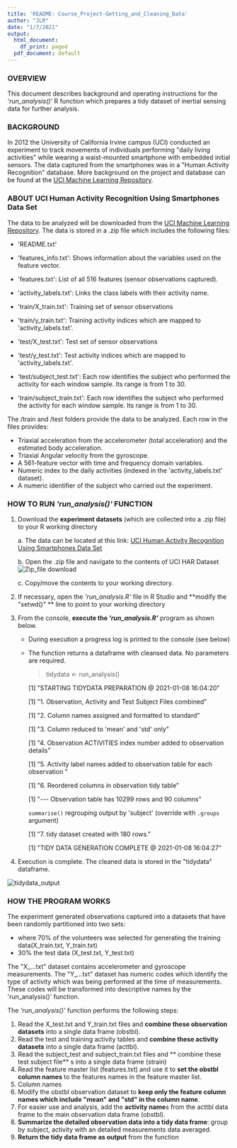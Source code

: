 ```yaml
---
title: 'README: Course_Project-Getting_and_Cleaning_Data'
author: "JLR"
date: "1/7/2021"
output:
  html_document:
    df_print: paged
  pdf_document: default
---
```


### OVERVIEW
This document describes background and operating instructions for the _'run_analysis()'_ R function which prepares a tidy dataset of inertial sensing data for further analysis. 

### BACKGROUND
In 2012 the University of California Irvine campus (UCI) conducted an experiment to track movements of individuals performing "daily living activities" while wearing a waist-mounted smartphone with embedded initial sensors.  The data captured from the smartphones was in a "Human Activity Recognition" database. More background on the project and database can be found at the [UCI Machine Learning Repository](http://archive.ics.uci.edu/ml/datasets/Human+Activity+Recognition+Using+Smartphones).

###  ABOUT UCI Human Activity Recognition Using Smartphones Data Set
The data to be analyzed will be downloaded from the [UCI Machine Learning Repository](http://archive.ics.uci.edu/ml/datasets/Human+Activity+Recognition+Using+Smartphones).  The data is stored in a .zip file which includes the following files:

- 'README.txt'

- 'features_info.txt': Shows information about the variables used on the feature vector.

- 'features.txt': List of all 516 features (sensor observations captured).

- 'activity_labels.txt': Links the class labels with their activity name.

- 'train/X_train.txt': Training set of sensor observations

- 'train/y_train.txt': Training activity indices which are mapped to 'activity_labels.txt'.

- 'test/X_test.txt': Test set of sensor observations

- 'test/y_test.txt': Test activity indices which are mapped to 'activity_labels.txt'.

- 'test/subject_test.txt': Each row identifies the subject who performed the activity for each window sample. Its range is from 1 to 30. 

- 'train/subject_train.txt': Each row identifies the subject who performed the activity for each window sample. Its range is from 1 to 30. 

The /train and /test folders provide the data to be analyzed.  Each row in the files provides:

- Triaxial acceleration from the accelerometer (total acceleration) and the estimated body acceleration.
- Triaxial Angular velocity from the gyroscope. 
- A 561-feature vector with time and frequency domain variables. 
- Numeric index to the daily activities (indexed in the 'activity_labels.txt' dataset). 
- A numeric identifier of the subject who carried out the experiment.

### HOW TO RUN _'run_analysis()'_ FUNCTION


1. Download the **experiment datasets** (which are collected into a .zip file) to your R working directory

   a. The data can be located at this link: [UCI Human Activity Recognition Using Smartphones Data Set](https://d396qusza40orc.cloudfront.net/getdata%2Fprojectfiles%2FUCI%20HAR%20Dataset.zip)
        
   b.  Open the .zip file and navigate to the contents of UCI HAR Dataset
   ![Zip_file download](https://user-images.githubusercontent.com/75954319/104103449-28d82200-5270-11eb-96c3-08840d71f4c7.png)
        
   c.  Copy/move the contents to your working directory.
   
2. If necessary, open the _'run_analysis.R'_ file in R Studio and **modify the "setwd()" ** line to point to your working directory

3. From the console, **execute the _'run_analysis.R'_** program as shown below.  

   * During execution a progress log is printed to the console (see below)
   * The function returns a dataframe with cleansed data.  No parameters are required.

       > tidydata <- run_analysis()
       
       [1] "STARTING TIDYDATA PREPARATION @  2021-01-08 16:04:20"
       
       [1] "1. Observation, Activity and Test Subject Files combined"
       
       [1] "2. Column names assigned and formatted to standard"
       
       [1] "3. Column reduced to 'mean' and 'std' only"
       
       [1] "4. Observation ACTIVITIES index number added to observation details"
       
       [1] "5. Activity label names added to observation table for each observation "
       
       [1] "6. Reordered columns in observation tidy table"
       
       [1] "--- Observation table has  10299 rows and 90 columns"
       
       `summarise()` regrouping output by 'subject' (override with `.groups` argument)
       
       [1] "7. tidy dataset created with  180 rows."
       
       [1] "TIDY DATA GENERATION COMPLETE @  2021-01-08 16:04:27"
       
        
4. Execution is complete. The cleaned data is stored in the "tidydata" dataframe.

![tidydata_output](https://user-images.githubusercontent.com/75954319/104103264-21fcdf80-526f-11eb-9ee7-d8be6a0d7ea6.png)
        

### HOW THE PROGRAM WORKS  
The experiment generated observations captured into a datasets that have been randomly partitioned into two sets:

* where 70% of the volunteers was selected for generating the training data(X_train.txt, Y_train.txt)  
* 30% the test data (X_test.txt, Y_test.txt)

The "X_...txt" dataset contains accelerometer and gyroscope measurements.  The "Y_...txt" dataset has numeric codes which identify the type of activity which was being performed at the time of measurements.  These codes will be transformed into descriptive names by the 'run_analysis()' function.

        
The _'run_analysis()'_ function performs the following steps:
        
1.  Read the X_test.txt and Y_train.txt files and **combine these observation datasets** into a single data frame (obstbl).
2.  Read the test and training activity tables and **combine these activity datasets** into a single data frame (acttbl).
3.  Read the subject_test and subject_train.txt files and ** combine these test subject file** s into a single data frame (strain)
4.  Read the feature master list (features.txt) and use it to **set the obstbl column names** to the features names in the feature master list.
5.  Column names 
6.  Modify the obstbl observation dataset to **keep only the feature column names which include "mean" and "std" in the column name**.
7.  For easier use and analysis, add the **activity name**s from the acttbl data frame to the main observation data frame (obstbl).
8.  **Summarize the detailed observation data into a tidy data frame**:  group by subject, activity with an detailed measurements data averaged.
6.  **Return the tidy data frame as output** from the function


        
